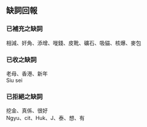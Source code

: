 ## 缺詞回報

### 已補充之缺詞

相減、奸角、添增、嘥錢、皮靴、礦石、吸貓、核爆、麥包

### 已收之缺詞

老母、香港、新年\
Siu sei

### 已拒絕之缺詞

挖金、真係、很好\
Ngyu、cit、Huk、J、泰、想、有